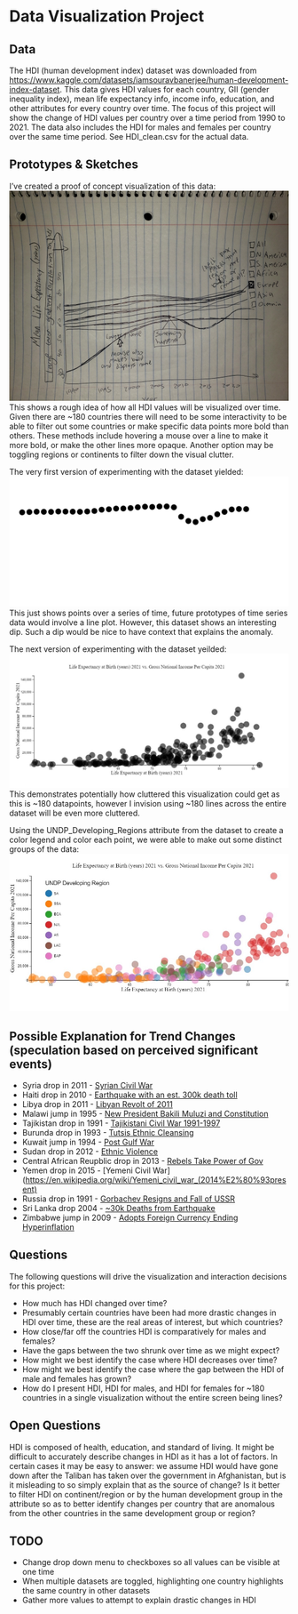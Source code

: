 # Data Visualization Project

## Data

The HDI (human development index) dataset was downloaded from https://www.kaggle.com/datasets/iamsouravbanerjee/human-development-index-dataset. This data gives HDI values for each country, GII (gender inequality index), mean life expectancy info, income info, education, and other attributes for every country over time. The focus of this project will show the change of HDI values per country over a time period from 1990 to 2021. The data also includes the HDI for males and females per country over the same time period. See HDI_clean.csv for the actual data.

## Prototypes & Sketches

I’ve created a proof of concept visualization of this data:
![image](https://github.com/smcavey/dataviz-project-proposal/blob/master/samples/hdi_sketch_v2.jpeg)
This shows a rough idea of how all HDI values will be visualized over time. Given there are ~180 countries there will need to be some interactivity to be able to filter out some countries or make specific data points more bold than others. These methods include hovering a mouse over a line to make it more bold, or make the other lines more opaque. Another option may be toggling regions or continents to filter down the visual clutter.

The very first version of experimenting with the dataset yielded:
![image](https://github.com/smcavey/dataviz-project-proposal/blob/master/samples/mean_life_expectancy_syria.jpg)
This just shows points over a series of time, future prototypes of time series data would involve a line plot. However, this dataset shows an interesting dip. Such a dip would be nice to have context that explains the anomaly.

The next version of experimenting with the dataset yeilded:
![image](https://github.com/smcavey/dataviz-project-proposal/blob/master/samples/life_expec_vs_gni_all.jpg)
This demonstrates potentially how cluttered this visualization could get as this is ~180 datapoints, however I invision using ~180 lines across the entire dataset will be even more cluttered.

Using the UNDP_Developing_Regions attribute from the dataset to create a color legend and color each point, we were able to make out some distinct groups of the data:
![image](https://github.com/smcavey/dataviz-project-proposal/blob/master/samples/scatter-color.jpg)

## Possible Explanation for Trend Changes (speculation based on perceived significant events)
* Syria drop in 2011 - [Syrian Civil War](https://en.wikipedia.org/wiki/Syrian_civil_war)
* Haiti drop in 2010 - [Earthquake with an est. 300k death toll](https://www.britannica.com/event/2010-Haiti-earthquake)
* Libya drop in 2011 - [Libyan Revolt of 2011](https://www.britannica.com/event/Libya-Revolt-of-2011)
* Malawi jump in 1995 - [New President Bakili Muluzi and Constitution](http://pcwcr.princeton.edu/reports/malawi1995.html)
* Tajikistan drop in 1991 - [Tajikistani Civil War 1991-1997](https://en.wikipedia.org/wiki/Tajikistani_Civil_War)
* Burunda drop in 1993 - [Tutsis Ethnic Cleansing](https://en.wikipedia.org/wiki/1993_ethnic_violence_in_Burundi)
* Kuwait jump in 1994 - [Post Gulf War](https://en.wikipedia.org/wiki/Iraqi_invasion_of_Kuwait)
* Sudan drop in 2012 - [Ethnic Violence](https://en.wikipedia.org/wiki/2012_in_South_Sudan)
* Central African Reupblic drop in 2013 - [Rebels Take Power of Gov](https://www.worldvision.ca/stories/disaster-relief/central-african-republic-conflict-fast-facts#:~:text=Violence%20erupted%20in%20the%20Central,Bozize%20and%20forcibly%20seized%20power.)
* Yemen drop in 2015 - [Yemeni Civil War](https://en.wikipedia.org/wiki/Yemeni_civil_war_(2014%E2%80%93present)
* Russia drop in 1991 - [Gorbachev Resigns and Fall of USSR](https://en.wikipedia.org/wiki/Dissolution_of_the_Soviet_Union)
* Sri Lanka drop 2004 - [~30k Deaths from Earthquake](https://en.wikipedia.org/wiki/Effect_of_the_2004_Indian_Ocean_earthquake_on_Sri_Lanka)
* Zimbabwe jump in 2009 - [Adopts Foreign Currency Ending Hyperinflation](https://en.wikipedia.org/wiki/Hyperinflation_in_Zimbabwe#:~:text=In%202009%2C%20the%20government%20abandoned,foreign%20currencies%2C%20mostly%20US%20dollars.)

## Questions

The following questions will drive the visualization and interaction decisions for this project:

 * How much has HDI changed over time?
 * Presumably certain countries have been had more drastic changes in HDI over time, these are the real areas of interest, but which countries?
 * How close/far off the countries HDI is comparatively for males and females?
 * Have the gaps between the two shrunk over time as we might expect?
 * How might we best identify the case where HDI decreases over time?
 * How might we best identify the case where the gap between the HDI of male and females has grown?
 * How do I present HDI, HDI for males, and HDI for females for ~180 countries in a single visualization without the entire screen being lines?

## Open Questions

HDI is composed of health, education, and standard of living. It might be difficult to accurately describe changes in HDI as it has a lot of factors. In certain cases it may be easy to answer: we assume HDI would have gone down after the Taliban has taken over the government in Afghanistan, but is it misleading to so simply explain that as the source of change? Is it better to filter HDI on continent/region or by the human development group in the attribute so as to better identify changes per country that are anomalous from the other countries in the same development group or region? 

## TODO
 * Change drop down menu to checkboxes so all values can be visible at one time
 * When multiple datasets are toggled, highlighting one country highlights the same country in other datasets
 * Gather more values to attempt to explain drastic changes in HDI
